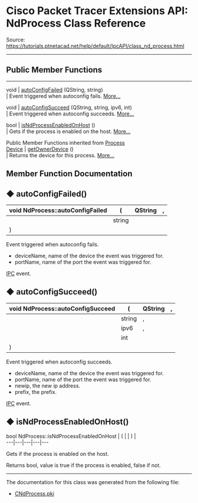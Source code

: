 # Cisco Packet Tracer Extensions API: NdProcess Class Reference

Source: https://tutorials.ptnetacad.net/help/default/IpcAPI/class_nd_process.html

---

##  Public Member Functions  
  
---  
void | [autoConfigFailed](class_nd_process.html#a3ae453268ba06660af4566f9937f0b25) (QString, string)  
| Event triggered when autoconfig fails. [More...](class_nd_process.html#a3ae453268ba06660af4566f9937f0b25)  
  
void | [autoConfigSucceed](class_nd_process.html#a63b9bfaaa9d2724e9ab2b0b3e3c6a4d3) (QString, string, ipv6, int)  
| Event triggered when autoconfig succeeds. [More...](class_nd_process.html#a63b9bfaaa9d2724e9ab2b0b3e3c6a4d3)  
  
bool | [isNdProcessEnabledOnHost](class_nd_process.html#a75a46e9e5dc6f1ccc3e37c35c61d736e) ()  
| Gets if the process is enabled on the host. [More...](class_nd_process.html#a75a46e9e5dc6f1ccc3e37c35c61d736e)  
  
Public Member Functions inherited from [Process](class_process.html)  
[Device](class_device.html) | [getOwnerDevice](class_process.html#a9cc34f553b0325e0f4074301fd36b77b) ()  
| Returns the device for this process. [More...](class_process.html#a9cc34f553b0325e0f4074301fd36b77b)  
  
  
## Member Function Documentation

## ◆ autoConfigFailed()

void NdProcess::autoConfigFailed  | ( | QString  | ,   
---|---|---|---  
|  | string  |   
| ) | |   
  
Event triggered when autoconfig fails. 

  * deviceName, name of the device the event was triggered for. 
  * portName, name of the port the event was triggered for.



[IPC](class_i_p_c.html "IPC is the main entry point for all IPC functionality.") event. 

## ◆ autoConfigSucceed()

void NdProcess::autoConfigSucceed  | ( | QString  | ,   
---|---|---|---  
|  | string  | ,   
|  | ipv6  | ,   
|  | int  |   
| ) | |   
  
Event triggered when autoconfig succeeds. 

  * deviceName, name of the device the event was triggered for. 
  * portName, name of the port the event was triggered for. 
  * newip, the new ip address. 
  * prefix, the prefix.



[IPC](class_i_p_c.html "IPC is the main entry point for all IPC functionality.") event. 

## ◆ isNdProcessEnabledOnHost()

bool NdProcess::isNdProcessEnabledOnHost  | ( | | ) |   
---|---|---|---|---  
  
Gets if the process is enabled on the host. 

Returns
    bool, value is true if the process is enabled, false if not. 

* * *

The documentation for this class was generated from the following file:

  * [CNdProcess.pki](_c_nd_process_8pki.html)


